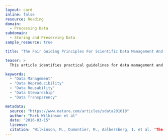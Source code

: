 ```yaml
---
layout: card
inline: false
resource: Reading
domain:
  - Processing Data
subdomain:
  - Storing and Preserving Data
sample_resource: true

title: "The Fair Guiding Principles For Scientific Data Management And Stewardship"

teaser: >
  This article identifies practical guidelines for data management and data stewardship so that data can be published and preserved in ways that ensure transparency, reproducibility, and reusability.

keywords:
  - "Data Management"
  - "Data Reproducibility"
  - "Data Reusability"
  - "Data Stewardship"
  - "Data Transparency"

metadata:
  source: "https://www.nature.com/articles/sdata201618"
  author: "Mark Wilkinson et al"
  date: "2016-03-15"
  license: 
  citation: "Wilkinson, M., Dumontier, M., Aalbersberg, I. et al. "The FAIR Guiding Principles for Scientific Data Management and Stewardship." Scientific Data 3 (2016). https://doi.org/10.1038/sdata.2016.18"
---
```



